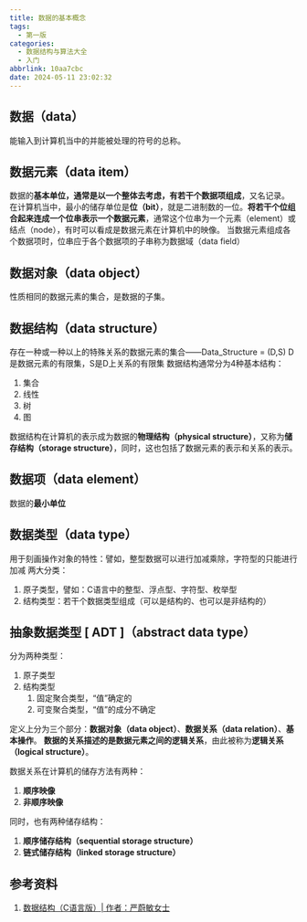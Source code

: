 ```yaml
---
title: 数据的基本概念
tags:
  - 第一版
categories:
  - 数据结构与算法大全
  - 入门
abbrlink: 10aa7cbc
date: 2024-05-11 23:02:32
---
```


## 数据（data）

能输入到计算机当中的并能被处理的符号的总称。

## 数据元素（data item）

数据的**基本单位，通常是以一个整体去考虑，有若干个数据项组成**，又名记录。
在计算机当中，最小的储存单位是**位（bit）**，就是二进制数的一位。**将若干个位组合起来连成一个位串表示一个数据元素**，通常这个位串为一个元素（element）或结点（node），有时可以看成是数据元素在计算机中的映像。
当数据元素组成各个数据项时，位串应于各个数据项的子串称为数据域（data field）

## 数据对象（data object）

性质相同的数据元素的集合，是数据的子集。

## 数据结构（data structure）

存在一种或一种以上的特殊关系的数据元素的集合——Data_Structure = (D,S)
D是数据元素的有限集，S是D上关系的有限集
数据结构通常分为4种基本结构：

1. 集合
1. 线性
1. 树
1. 图

数据结构在计算机的表示成为数据的**物理结构（physical structure）**，又称为**储存结构（storage structure）**，同时，这也包括了数据元素的表示和关系的表示。

## 数据项（data element）

数据的**最小单位**

## 数据类型（data type）

用于刻画操作对象的特性：譬如，整型数据可以进行加减乘除，字符型的只能进行加减
两大分类：

1. 原子类型，譬如：C语言中的整型、浮点型、字符型、枚举型
1. 结构类型：若干个数据类型组成（可以是结构的、也可以是非结构的）

## 抽象数据类型 [ ADT ]（abstract data type）

分为两种类型：

1. 原子类型
1. 结构类型
    1. 固定聚合类型，“值”确定的
    1. 可变聚合类型，“值”的成分不确定

定义上分为三个部分：**数据对象（data object）**、**数据关系（data  relation）**、**基本操作**。
**数据的关系描述的是数据元素之间的逻辑关系**，由此被称为**逻辑关系（logical structure）**。

数据关系在计算机的储存方法有两种：

1. **顺序映像**
1. **非顺序映像**

同时，也有两种储存结构：

1. **顺序储存结构（sequential storage structure）** 
2. **链式储存结构（linked storage structure）**

## 参考资料

1. [数据结构（C语言版）| 作者：严蔚敏女士](http://www.tup.tsinghua.edu.cn/bookscenter/book_00236807.html)